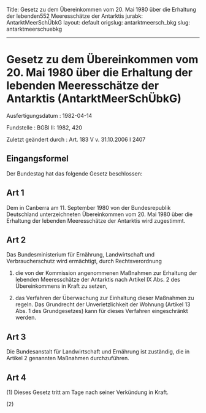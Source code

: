 Title: Gesetz zu dem Übereinkommen vom 20. Mai 1980 über die Erhaltung der lebenden552
  Meeresschätze der Antarktis
jurabk: AntarktMeerSchÜbkG
layout: default
origslug: antarktmeersch_bkg
slug: antarktmeerschuebkg

---

# Gesetz zu dem Übereinkommen vom 20. Mai 1980 über die Erhaltung der lebenden Meeresschätze der Antarktis (AntarktMeerSchÜbkG)

Ausfertigungsdatum
:   1982-04-14

Fundstelle
:   BGBl II: 1982, 420

Zuletzt geändert durch
:   Art. 183 V v. 31.10.2006 I 2407


## Eingangsformel

Der Bundestag hat das folgende Gesetz beschlossen:


## Art 1

Dem in Canberra am 11. September 1980 von der Bundesrepublik
Deutschland unterzeichneten Übereinkommen vom 20. Mai 1980 über die
Erhaltung der lebenden Meeresschätze der Antarktis wird zugestimmt.


## Art 2

Das Bundesministerium für Ernährung, Landwirtschaft und
Verbraucherschutz wird ermächtigt, durch Rechtsverordnung

1.  die von der Kommission angenommenen Maßnahmen zur Erhaltung der
    lebenden Meeresschätze der Antarktis nach Artikel IX Abs. 2 des
    Übereinkommens in Kraft zu setzen,


2.  das Verfahren der Überwachung zur Einhaltung dieser Maßnahmen zu
    regeln. Das Grundrecht der Unverletzlichkeit der Wohnung (Artikel 13
    Abs. 1 des Grundgesetzes) kann für dieses Verfahren eingeschränkt
    werden.





## Art 3

Die Bundesanstalt für Landwirtschaft und Ernährung ist zuständig, die
in Artikel 2 genannten Maßnahmen durchzuführen.


## Art 4

(1) Dieses Gesetz tritt am Tage nach seiner Verkündung in Kraft.

(2)

